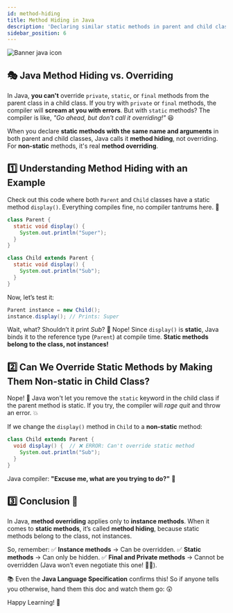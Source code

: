 ```yaml
---
id: method-hiding
title: Method Hiding in Java
description: 'Declaring similar static methods in parent and child classes is called method hiding. For non-static methods, it is method overriding.'
sidebar_position: 6
---
```

![Banner java icon](@site/static/img/kits/java/banner-java-icon.png)

## 🎭 Java Method Hiding vs. Overriding

In Java, **you can't** override `private`, `static`, or `final` methods from the parent class in a child class. If you try with `private` or `final` methods, the compiler will **scream at you with errors**. But with `static` methods? The compiler is like, *"Go ahead, but don't call it overriding!"* 😆

When you declare **static methods with the same name and arguments** in both parent and child classes, Java calls it **method hiding**, not overriding. For **non-static** methods, it's real **method overriding**.

## 1️⃣ Understanding Method Hiding with an Example

Check out this code where both `Parent` and `Child` classes have a static method `display()`. Everything compiles fine, no compiler tantrums here. 🎉

```java
class Parent {
  static void display() {
    System.out.println("Super");
  }
}

class Child extends Parent {
  static void display() {
    System.out.println("Sub");
  }
}
```

Now, let’s test it:

```java
Parent instance = new Child();
instance.display(); // Prints: Super
```

Wait, what? Shouldn’t it print *Sub*? 🤔 Nope! Since `display()` is **static**, Java binds it to the reference type (`Parent`) at compile time. **Static methods belong to the class, not instances!**

## 2️⃣ Can We Override Static Methods by Making Them Non-static in Child Class?

Nope! 🚫 Java won't let you remove the `static` keyword in the child class if the parent method is static. If you try, the compiler will *rage quit* and throw an error. 💥

If we change the `display()` method in `Child` to a **non-static** method:

```java
class Child extends Parent {
  void display() {  // ❌ ERROR: Can't override static method
    System.out.println("Sub");
  }
}
```

Java compiler: **"Excuse me, what are you trying to do?"** 🤨

## 3️⃣ Conclusion 🏁

In Java, **method overriding** applies only to **instance methods**. When it comes to **static methods**, it’s called **method hiding**, because static methods belong to the class, not instances.

So, remember:
✅ **Instance methods** → Can be overridden.
✅ **Static methods** → Can only be hidden.
✅ **Final and Private methods** → Cannot be overridden (Java won’t even negotiate this one! 🙅‍♂️).

📚 Even the **Java Language Specification** confirms this! So if anyone tells you otherwise, hand them this doc and watch them go: 😲

Happy Learning! 🚀
